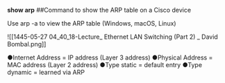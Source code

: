 
**show arp**
##Command to show the ARP table on a Cisco device

Use arp -a to view the ARP table (Windows, macOS, Linux)

![[1445-05-27 04_40_18-Lecture_ Ethernet LAN Switching (Part 2) _ David Bombal.png]]

●Internet Address = IP address (Layer 3 address)
●Physical Address = MAC address (Layer 2 address)
●Type static = default entry
●Type dynamic = learned via ARP

